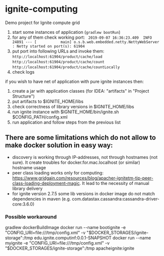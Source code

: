 # ignite-computing
Demo project for Ignite compute grid

1. start some instances of application (```gradlew bootRun```)
2. for any of them check working port:
``` 2019-09-07 16:36:23.409  INFO 24891 --- [           main] o.s.b.web.embedded.netty.NettyWebServer  : Netty started on port(s): 61904```
3. put port into following URLs and invoke them:
```http://localhost:61904/product/cache/load```
```http://localhost:61904/product/cache/count```
```http://localhost:61904/product/cache/countLocally```
4. check logs


if you wish to have net of application with pure ignite instances then:
1. create a jar with application classes (for IDEA: "artifacts" in "Project Structure")
2. put artifacts to $IGNITE_HOME/libs
3. check correctness of library versions in $IGNITE_HOME/libs
4. run ignite instance with $IGNITE_HOME/bin/ignite.sh $CONFIG_PATH/config.xml
5. run application and follow steps from the previous list 


## There are some limitations which do not allow to make docker solution in easy way:
- discovery is working through IP-addresses, not through hostnames
 (not sure). It create troubles for docker.for.mac.localhost 
 (or similar) hostname usage 
- peer class loading works only for computing:
 https://www.gridgain.com/resources/blog/apacher-ignitetm-tip-peer-class-loading-deployment-magic. 
 It lead to the necessity of manual library delivery
- for ignite version 2.7.5 some lib versions in docker image do not match dependencies in maven
 (e.g. com.datastax.cassandra:cassandra-driver-core:3.6.0)    
 
### Possible workaround
gradlew dockerBuildImage
docker run --name bootignite -e "CONFIG_URI=file:///tmp/config.xml" -v "$DOCKER_STORAGES/ignite-storage":/tmp edu.ignite.computinf:0.0.1-SNAPSHOT
docker run --name myignite -e "CONFIG_URI=file:///tmp/config.xml" -v "$DOCKER_STORAGES/ignite-storage":/tmp apacheignite:ignite



